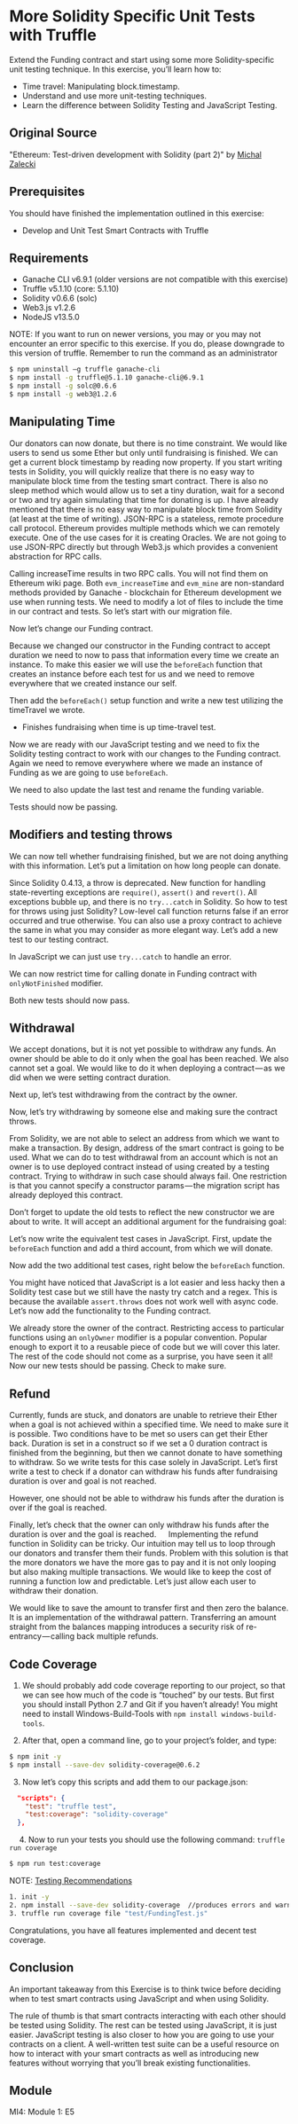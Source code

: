# More Solidity Specific Unit Tests with Truffle
Extend the Funding contract and start using some more Solidity-specific unit testing technique. In this exercise, you’ll learn how to:
*	Time travel: Manipulating block.timestamp.
*	Understand and use more unit-testing techniques.
*	Learn the difference between Solidity Testing and JavaScript Testing.

## Original Source
"Ethereum: Test-driven development with Solidity (part 2)" by [Michal Zalecki](https://michalzalecki.com/ethereum-test-driven-introduction-to-solidity-part-2/)

## Prerequisites
You should have finished the implementation outlined in this exercise:
*	Develop and Unit Test Smart Contracts with Truffle

## Requirements
*	Ganache CLI 	v6.9.1 (older versions are not compatible with this exercise)
*	Truffle 		v5.1.10 (core: 5.1.10)
*	Solidity 	v0.6.6 (solc)
*	Web3.js 	v1.2.6
*	NodeJS 	v13.5.0

NOTE: If you want to run on newer versions, you may or you may not encounter an error specific to this exercise. If you do, please downgrade to this version of truffle. Remember to run the command as an administrator
```bash
$ npm uninstall –g truffle ganache-cli
$ npm install -g truffle@5.1.10 ganache-cli@6.9.1
$ npm install -g solc@0.6.6
$ npm install -g web3@1.2.6
```
## Manipulating Time
Our donators can now donate, but there is no time constraint. We would like users to send us some Ether but only until fundraising is finished. We can get a current block timestamp by reading now property. If you start writing tests in Solidity, you will quickly realize that there is no easy way to manipulate block time from the testing smart contract. There is also no sleep method which would allow us to set a tiny duration, wait for a second or two and try again simulating that time for donating is up.
I have already mentioned that there is no easy way to manipulate block time from Solidity (at least at the time of writing). JSON-RPC is a stateless, remote procedure call protocol. Ethereum provides multiple methods which we can remotely execute. One of the use cases for it is creating Oracles. We are not going to use JSON-RPC directly but through Web3.js which provides a convenient abstraction for RPC calls.
 
 
Calling increaseTime results in two RPC calls. You will not find them on Ethereum wiki page. Both `evm_increaseTime` and `evm_mine` are non-standard methods provided by Ganache - blockchain for Ethereum development we use when running tests.
We need to modify a lot of files to include the time in our contract and tests. So let’s start with our migration file.
 
Now let’s change our Funding contract.

Because we changed our constructor in the Funding contract to accept duration we need to now to pass that information every time we create an instance. To make this easier we will use the `beforeEach` function that creates an instance before each test for us and we need to remove everywhere that we created instance our self.
 
Then add the `beforeEach()` setup function and write a new test utilizing the timeTravel we wrote.
* Finishes fundraising when time is up time-travel test.

Now we are ready with our JavaScript testing and we need to fix the Solidity testing contract to work with our changes to the Funding contract.
Again we need to remove everywhere where we made an instance of Funding as we are going to use `beforeEach`.
 
We need to also update the last test and rename the funding variable.
 
Tests should now be passing.

## Modifiers and testing throws
We can now tell whether fundraising finished, but we are not doing anything with this information. Let’s put a limitation on how long people can donate.

Since Solidity 0.4.13, a throw is deprecated. New function for handling state-reverting exceptions are `require()`, `assert()` and `revert()`.
All exceptions bubble up, and there is no `try...catch` in Solidity. So how to test for throws using just Solidity? Low-level call function returns false if an error occurred and true otherwise. You can also use a proxy contract to achieve the same in what you may consider as more elegant way.
Let’s add a new test to our testing contract.
 
In JavaScript we can just use `try...catch` to handle an error.
 
We can now restrict time for calling donate in Funding contract with `onlyNotFinished` modifier.

Both new tests should now pass.

## Withdrawal
We accept donations, but it is not yet possible to withdraw any funds. An owner should be able to do it only when the goal has been reached. We also cannot set a goal. We would like to do it when deploying a contract — as we did when we were setting contract duration.
 
Next up, let’s test withdrawing from the contract by the owner.
 
Now, let’s try withdrawing by someone else and making sure the contract throws.
 
From Solidity, we are not able to select an address from which we want to make a transaction. By design, address of the smart contract is going to be used. What we can do to test withdrawal from an account which is not an owner is to use deployed contract instead of using created by a testing contract. Trying to withdraw in such case should always fail. One restriction is that you cannot specify a constructor params — the migration script has already deployed this contract.

Don’t forget to update the old tests to reflect the new constructor we are about to write. It will accept an additional argument for the fundraising goal:
 

Let’s now write the equivalent test cases in JavaScript.
First, update the `beforeEach` function and add a third account, from which we will donate.
 
Now add the two additional test cases, right below the `beforeEach` function.
 
You might have noticed that JavaScript is a lot easier and less hacky then a Solidity test case but we still have the nasty try catch and a regex. This is because the available `assert.throws` does not work well with async code.
Let’s now add the functionality to the Funding contract.

We already store the owner of the contract. Restricting access to particular functions using an `onlyOwner` modifier is a popular convention. Popular enough to export it to a reusable piece of code but we will cover this later. The rest of the code should not come as a surprise, you have seen it all!
Now our new tests should be passing. Check to make sure.

## Refund
Currently, funds are stuck, and donators are unable to retrieve their Ether when a goal is not achieved within a specified time. We need to make sure it is possible. Two conditions have to be met so users can get their Ether back. Duration is set in a construct so if we set a 0 duration contract is finished from the beginning, but then we cannot donate to have something to withdraw. So we write tests for this case solely in JavaScript.
Let’s first write a test to check if a donator can withdraw his funds after fundraising duration is over and goal is not reached.
 
However, one should not be able to withdraw his funds after the duration is over if the goal is reached.
 
Finally, let’s check that the owner can only withdraw his funds after the duration is over and the goal is reached.
 
Implementing the refund function in Solidity can be tricky. Our intuition may tell us to loop through our donators and transfer them their funds. Problem with this solution is that the more donators we have the more gas to pay and it is not only looping but also making multiple transactions. We would like to keep the cost of running a function low and predictable. Let’s just allow each user to withdraw their donation.
 
We would like to save the amount to transfer first and then zero the balance. It is an implementation of the withdrawal pattern. Transferring an amount straight from the balances mapping introduces a security risk of re-entrancy — calling back multiple refunds.

## Code Coverage
1.	We should probably add code coverage reporting to our project, so that we can see how much of the code is “touched” by our tests. But first you should install Python 2.7 and Git if you haven’t already! You might need to install Windows-Build-Tools with `npm install windows-build-tools`.

2.	After that, open a command line, go to your project’s folder, and type:
```bash
$ npm init -y
$ npm install --save-dev solidity-coverage@0.6.2
```

3.	Now let’s copy this scripts and add them to our package.json:
```json
  "scripts": {
    "test": "truffle test",
    "test:coverage": "solidity-coverage"
  },
```
 
4.	Now to run your tests you should use the following command: `truffle run coverage`
```bash
$ npm run test:coverage
```

NOTE:  [Testing Recommendations](https://github.com/sc-forks/solidity-coverage)
```bash
1. init -y
2. npm install --save-dev solidity-coverage  //produces errors and warning.
3. truffle run coverage file "test/FundingTest.js"
```
Congratulations, you have all features implemented and decent test coverage.

## Conclusion
An important takeaway from this Exercise is to think twice before deciding when to test smart contracts using JavaScript and when using Solidity.

The rule of thumb is that smart contracts interacting with each other should be tested using Solidity. The rest can be tested using JavaScript, it is just easier. JavaScript testing is also closer to how you are going to use your contracts on a client. A well-written test suite can be a useful resource on how to interact with your smart contracts as well as introducing new features without worrying that you’ll break existing functionalities.

## Module
MI4: Module 1: E5
